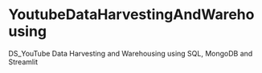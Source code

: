 # YoutubeDataHarvestingAndWarehousing
DS_YouTube Data Harvesting and Warehousing using SQL, MongoDB and Streamlit

